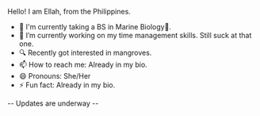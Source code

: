 Hello! I am Ellah, from the Philippines.

- 🏫 I'm currently taking a BS in Marine Biology🌊.
- 🔭 I’m currently working on my time management skills. Still suck at that one.
- 🔍 Recently got interested in mangroves.
- 📫 How to reach me: Already in my bio.
- 😄 Pronouns: She/Her
- ⚡ Fun fact: Already in my bio.

-- Updates are underway --
<!--
**ellahmalonzo/ellahmalonzo** is a ✨ _special_ ✨ repository because its `README.md` (this file) appears on your GitHub profile.

Here are some ideas to get you started:

- 🔭 I’m currently working on ...
- 🌱 I’m currently learning ...
- 👯 I’m looking to collaborate on ...
- 🤔 I’m looking for help with ...
- 💬 Ask me about ...
- 📫 How to reach me: ...
- 😄 Pronouns: ...
- ⚡ Fun fact: ...
-->

